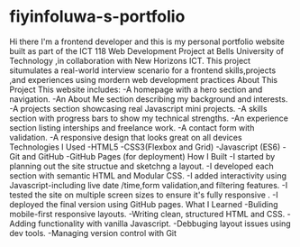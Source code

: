 # fiyinfoluwa-s-portfolio
Hi there I'm a frontend developer and this is my personal portfolio website built as part of the ICT 118 Web Development Project at Bells University of Technology ,in collaboration with New Horizons ICT.
This project situmulates a real-world interview scenario for a frontend skills,projects ,and experiences using mordern web development practices 
About This Project 
This website includes:
-A homepage with a hero section and navigation.
-An About Me section describing my background and interests.
-A projects section showcasing real Javascript mini projects.
-A skills section with progress bars to show my technical strengths.
-An experience section listing interships and freelance work.
-A contact form with validation.
-A responsive design that looks great on all devices 
Technologies I Used 
-HTML5 
-CSS3(Flexbox and Grid)
-Javascript (ES6)
-Git and GitHub 
-GitHub Pages (for deployment)
How I Built 
-I started by planning out the site structue and sketchng a layout.
-I developed each section with semantic HTML and Modular CSS.
-I added interactivity using Javascript-including live date /time,form validation,and filtering features.
-I tested the site on multiple screen sizes to ensure it's fully responsive .
-I deployed the final version using GitHub pages.
What I Learned 
-Buliding mobile-first responsive layouts.
-Writing clean, structured HTML and CSS. 
-Adding functionality with vanilla Javascript. 
-Debbuging layout issues using dev tools.
-Managing version control with Git 










